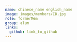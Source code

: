 ```yaml
---
name: chinese_name english_name 
image: images/members/ID.jpg 
role: formerMem
group: alum
links:
  github: link_to_github 
---
```

